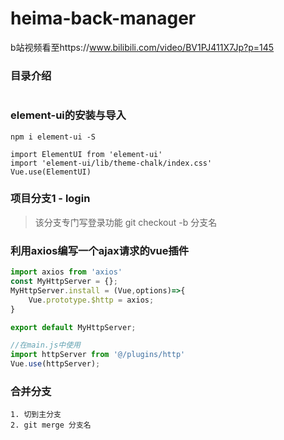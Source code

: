 # heima-back-manager
b站视频看至https://www.bilibili.com/video/BV1PJ411X7Jp?p=145
### 目录介绍
```
```

### element-ui的安装与导入
```
npm i element-ui -S

import ElementUI from 'element-ui'
import 'element-ui/lib/theme-chalk/index.css'
Vue.use(ElementUI)
```

### 项目分支1 - login
> 该分支专门写登录功能
> git checkout -b 分支名


### 利用axios编写一个ajax请求的vue插件
```js
import axios from 'axios'
const MyHttpServer = {};
MyHttpServer.install = (Vue,options)=>{
    Vue.prototype.$http = axios;
}

export default MyHttpServer;

//在main.js中使用
import httpServer from '@/plugins/http'
Vue.use(httpServer);
```

### 合并分支
```
1. 切到主分支
2. git merge 分支名
```